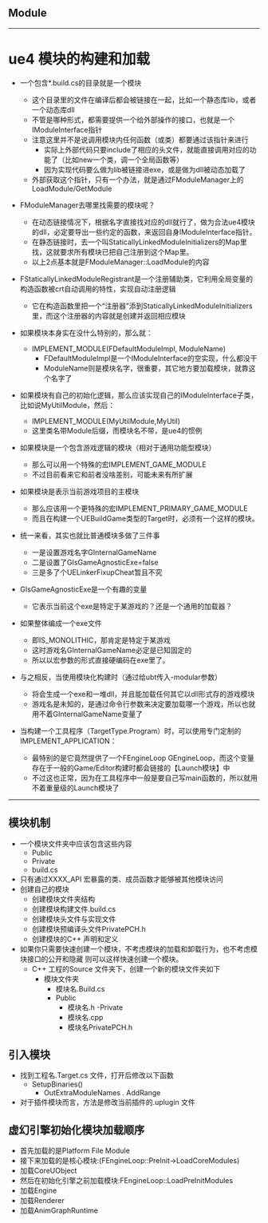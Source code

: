 ## Module
---
# ue4 模块的构建和加载
- 一个包含*.build.cs的目录就是一个模块
  - 这个目录里的文件在编译后都会被链接在一起，比如一个静态库lib，或者一个动态库dll
  - 不管是哪种形式，都需要提供一个给外部操作的接口，也就是一个IModuleInterface指针
  - 注意这里并不是说调用模块内任何函数（或类）都要通过该指针来进行
    - 实际上外部代码只要include了相应的头文件，就能直接调用对应的功能了（比如new一个类，调一个全局函数等）
    - 因为实现代码要么做为lib被链接进exe，或是做为dll被动态加载了
  - 外部获取这个指针，只有一个办法，就是通过FModuleManager上的LoadModule/GetModule
- FModuleManager去哪里找需要的模块呢？
  - 在动态链接情况下，根据名字直接找对应的dll就行了，做为合法ue4模块的dll，必定要导出一些约定的函数，来返回自身IModuleInterface指针。
  - 在静态链接时，去一个叫StaticallyLinkedModuleInitializers的Map里找，这就要求所有模块已把自己注册到这个Map里。
  - 以上2点基本就是FModuleManager::LoadModule的内容

- FStaticallyLinkedModuleRegistrant是一个注册辅助类，它利用全局变量的构造函数被crt自动调用的特性，实现自动注册逻辑
  - 它在构造函数里把一个“注册器”添到StaticallyLinkedModuleInitializers里，而这个注册器的内容就是创建并返回相应模块

- 如果模块本身实在没什么特别的，那么就：
  - IMPLEMENT_MODULE(FDefaultModuleImpl, ModuleName)
    - FDefaultModuleImpl是一个IModuleInterface的空实现，什么都没干
    - ModuleName则是模块名字，很重要，其它地方要加载模块，就靠这个名字了

- 如果模块有自己的初始化逻辑，那么应该实现自己的IModuleInterface子类，比如说MyUtilModule，然后：
  - IMPLEMENT_MODULE(MyUtilModule,MyUtil)
  - 这里类名带Module后缀，而模块名不带，是ue4的惯例

- 如果模块是一个包含游戏逻辑的模块（相对于通用功能型模块）
  - 那么可以用一个特殊的宏IMPLEMENT_GAME_MODULE
  - 不过目前看来它和前者没啥差别，可能未来有所扩展

- 如果模块是表示当前游戏项目的主模块
  - 那么应该用一个更特殊的宏IMPLEMENT_PRIMARY_GAME_MODULE
  - 而且在构建一个UEBuildGame类型的Target时，必须有一个这样的模块。

- 统一来看，其实也就比普通模块多做了三件事
  - 一是设置游戏名字GInternalGameName
  - 二是设置了GIsGameAgnosticExe=false
  - 三是多了个UELinkerFixupCheat暂且不究

- GIsGameAgnosticExe是一个有趣的变量
  - 它表示当前这个exe是特定于某游戏的？还是一个通用的加载器？

- 如果整体编成一个exe文件
  - 即IS_MONOLITHIC，那肯定是特定于某游戏
  - 这时游戏名GInternalGameName必定是已知固定的
  - 所以以宏参数的形式直接硬编码在exe里了。

- 与之相反，当使用模块化构建时（通过给ubt传入-modular参数）
  - 将会生成一个exe和一堆dll，并且能加载任何其它以dll形式存的游戏模块
  - 游戏名是未知的，是通过命令行参数来决定要加载哪一个游戏，所以也就用不着GInternalGameName变量了


- 当构建一个工具程序（TargetType.Program）时，可以使用专门定制的IMPLEMENT_APPLICATION：
  - 最特别的是它竟然提供了一个FEngineLoop GEngineLoop，而这个变量存在于一般的Game/Editor构建时都会链接的【Launch模块】中
  - 不过这也正常，因为在工具程序中一般是要自己写main函数的，所以就用不着重量级的Launch模块了


---

## 模块机制
- 一个模块文件夹中应该包含这些内容
  - Public
  - Private
  - build.cs
- 只有通过XXXX_API 宏暴露的类、成员函数才能够被其他模块访问
- 创建自己的模块
  - 创建模块文件夹结构
  - 创建模块构建文件.build.cs
  - 创建模块头文件与实现文件
  - 创建模块预编译头文件PrivatePCH.h
  - 创建模块的C++ 声明和定义
- 如果你只需要快速创建一个模块，不考虑模块的加载和卸载行为，也不考虑模块接口的公开和隐藏
  则可以这样快速创建一个模块。
  - C++ 工程的Source 文件夹下，创建一个新的模块文件夹如下
    - 模块文件夹
      - 模块名.Build.cs
      - Public
        - 模块名.h
      -Private
        - 模块名.cpp
        - 模块名PrivatePCH.h

## 引入模块
- 找到工程名.Target.cs 文件，打开后修改以下函数
  - SetupBinaries()
    - OutExtraModuleNames . AddRange
- 对于插件模块而言，方法是修改当前插件的.uplugin 文件

## 虚幻引擎初始化模块加载顺序
- 首先加载的是Platform File Module
- 接下来加载的是核心模块:(FEngineLoop::PreInit→LoadCoreModules)
- 加载CoreUObject
- 然后在初始化引擎之前加载模块:FEngineLoop::LoadPreInitModules
- 加载Engine
- 加载Renderer
- 加载AnimGraphRuntime
